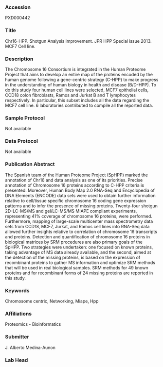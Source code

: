 ### Accession
PXD000442

### Title
Chr16-HPP. Shotgun Analysis improvement. JPR HPP Special issue 2013. MCF7 Cell line.

### Description
The Chromosome 16 Consortium is integrated in the Human Proteome Project that aims to develop an entire map of the proteins encoded by the human genome following a gene-centric strategy (C-HPP) to make progress in the understanding of human biology in health and disease (B/D-HPP). To do this study four human cell lines were selected, MCF7 epithelial cells, CCD18 colon fibroblasts, Ramos and Jurkat B and T lymphocytes respectively. In particular, this subset includes all the data regarding the MCF7 cell line. 6 laboratories contributed to compile all the reported data.

### Sample Protocol
Not available

### Data Protocol
Not available

### Publication Abstract
The Spanish team of the Human Proteome Project (SpHPP) marked the annotation of Chr16 and data analysis as one of its priorities. Precise annotation of Chromosome 16 proteins according to C-HPP criteria is presented. Moreover, Human Body Map 2.0 RNA-Seq and Encyclopedia of DNA Elements (ENCODE) data sets were used to obtain further information relative to cell/tissue specific chromosome 16 coding gene expression patterns and to infer the presence of missing proteins. Twenty-four shotgun 2D-LC-MS/MS and gel/LC-MS/MS MIAPE compliant experiments, representing 41% coverage of chromosome 16 proteins, were performed. Furthermore, mapping of large-scale multicenter mass spectrometry data sets from CCD18, MCF7, Jurkat, and Ramos cell lines into RNA-Seq data allowed further insights relative to correlation of chromosome 16 transcripts and proteins. Detection and quantification of chromosome 16 proteins in biological matrices by SRM procedures are also primary goals of the SpHPP. Two strategies were undertaken: one focused on known proteins, taking advantage of MS data already available, and the second, aimed at the detection of the missing proteins, is based on the expression of recombinant proteins to gather MS information and optimize SRM methods that will be used in real biological samples. SRM methods for 49 known proteins and for recombinant forms of 24 missing proteins are reported in this study.

### Keywords
Chromosome centric, Networking, Miape, Hpp

### Affiliations
Proteomics - Bioinformatics

### Submitter
J. Alberto Medina-Aunon

### Lab Head


